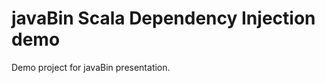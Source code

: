 javaBin Scala Dependency Injection demo
=======================================

Demo project for javaBin presentation.